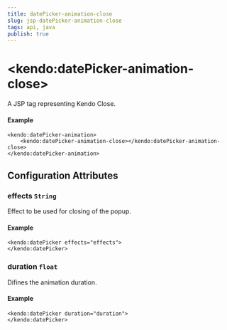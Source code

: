 ```yaml
---
title: datePicker-animation-close
slug: jsp-datePicker-animation-close
tags: api, java
publish: true
---
```


# \<kendo:datePicker-animation-close\>
A JSP tag representing Kendo Close.

#### Example
    <kendo:datePicker-animation>
        <kendo:datePicker-animation-close></kendo:datePicker-animation-close>
    </kendo:datePicker-animation>


## Configuration Attributes


### effects `String`

Effect to be used for closing of the popup.

#### Example
    <kendo:datePicker effects="effects">
    </kendo:datePicker>



### duration `float`

Difines the animation duration.

#### Example
    <kendo:datePicker duration="duration">
    </kendo:datePicker>


